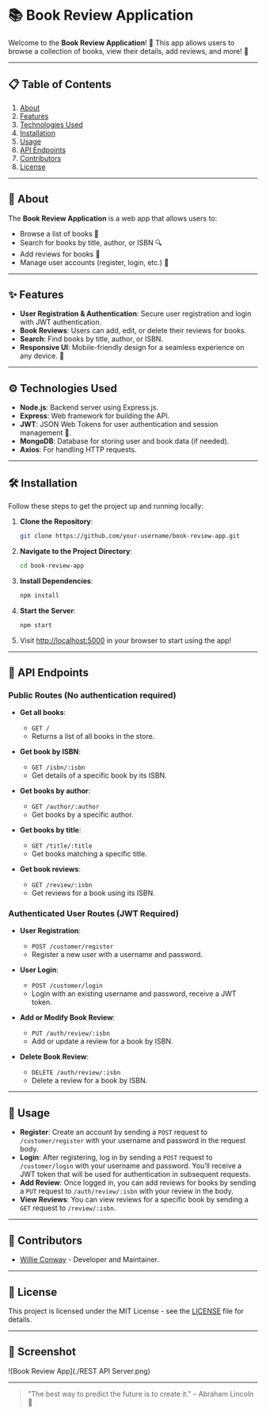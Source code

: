 # 📚 Book Review Application

Welcome to the **Book Review Application**! 🎉 This app allows users to browse a collection of books, view their details, add reviews, and more! 🚀

---

## 📋 Table of Contents

1. [About](#about)
2. [Features](#features)
3. [Technologies Used](#technologies-used)
4. [Installation](#installation)
5. [Usage](#usage)
6. [API Endpoints](#api-endpoints)
7. [Contributors](#contributors)
8. [License](#license)

---

## 🧐 About

The **Book Review Application** is a web app that allows users to:
- Browse a list of books 📖
- Search for books by title, author, or ISBN 🔍
- Add reviews for books 📝
- Manage user accounts (register, login, etc.) 🔑

---

## ✨ Features

- **User Registration & Authentication**: Secure user registration and login with JWT authentication.
- **Book Reviews**: Users can add, edit, or delete their reviews for books.
- **Search**: Find books by title, author, or ISBN.
- **Responsive UI**: Mobile-friendly design for a seamless experience on any device. 📱

---

## ⚙️ Technologies Used

- **Node.js**: Backend server using Express.js.
- **Express**: Web framework for building the API.
- **JWT**: JSON Web Tokens for user authentication and session management 🔐.
- **MongoDB**: Database for storing user and book data (if needed).
- **Axios**: For handling HTTP requests.

---

## 🛠️ Installation

Follow these steps to get the project up and running locally:

1. **Clone the Repository**:
    ```bash
    git clone https://github.com/your-username/book-review-app.git
    ```

2. **Navigate to the Project Directory**:
    ```bash
    cd book-review-app
    ```

3. **Install Dependencies**:
    ```bash
    npm install
    ```

4. **Start the Server**:
    ```bash
    npm start
    ```

5. Visit [http://localhost:5000](http://localhost:5000) in your browser to start using the app!

---

## 📑 API Endpoints

### Public Routes (No authentication required)

- **Get all books**:
    - `GET /`
    - Returns a list of all books in the store.

- **Get book by ISBN**:
    - `GET /isbn/:isbn`
    - Get details of a specific book by its ISBN.

- **Get books by author**:
    - `GET /author/:author`
    - Get books by a specific author.

- **Get books by title**:
    - `GET /title/:title`
    - Get books matching a specific title.

- **Get book reviews**:
    - `GET /review/:isbn`
    - Get reviews for a book using its ISBN.

### Authenticated User Routes (JWT Required)

- **User Registration**:
    - `POST /customer/register`
    - Register a new user with a username and password.

- **User Login**:
    - `POST /customer/login`
    - Login with an existing username and password, receive a JWT token.

- **Add or Modify Book Review**:
    - `PUT /auth/review/:isbn`
    - Add or update a review for a book by ISBN.

- **Delete Book Review**:
    - `DELETE /auth/review/:isbn`
    - Delete a review for a book by ISBN.

---

## 🚀 Usage

- **Register**: Create an account by sending a `POST` request to `/customer/register` with your username and password in the request body.
- **Login**: After registering, log in by sending a `POST` request to `/customer/login` with your username and password. You’ll receive a JWT token that will be used for authentication in subsequent requests.
- **Add Review**: Once logged in, you can add reviews for books by sending a `PUT` request to `/auth/review/:isbn` with your review in the body.
- **View Reviews**: You can view reviews for a specific book by sending a `GET` request to `/review/:isbn`.

---

## 🤝 Contributors

- [Willie Conway](https://github.com/Willie-Conway) - Developer and Maintainer.


---

## 📝 License

This project is licensed under the MIT License - see the [LICENSE](LICENSE) file for details.

---

## 📌 Screenshot

![Book Review App](./REST API Server.png)

---

> "The best way to predict the future is to create it." – Abraham Lincoln 🌟
```



